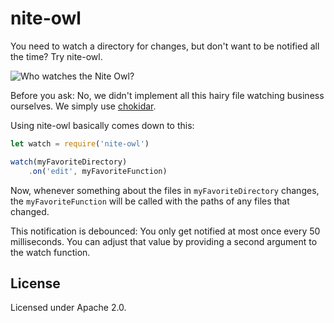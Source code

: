 # nite-owl

You need to watch a directory for changes, but don't want to be notified all the
time? Try nite-owl.

![Who watches the Nite Owl?](https://upload.wikimedia.org/wikipedia/en/thumb/4/43/Nite_Owl_01.jpg/250px-Nite_Owl_01.jpg)

Before you ask: No, we didn't implement all this hairy file watching business
ourselves. We simply use [chokidar](https://github.com/paulmillr/chokidar).

Using nite-owl basically comes down to this:

```js
let watch = require('nite-owl')

watch(myFavoriteDirectory)
    .on('edit', myFavoriteFunction)
```

Now, whenever something about the files in `myFavoriteDirectory` changes, the
`myFavoriteFunction` will be called with the paths of any files that changed.

This notification is debounced: You only get notified at most once every 50
milliseconds. You can adjust that value by providing a second argument to the
watch function.

## License

Licensed under Apache 2.0.
